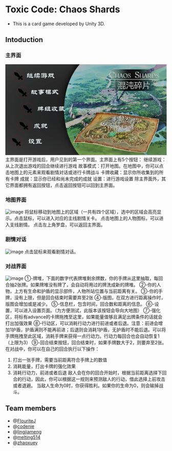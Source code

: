 # Toxic Code: Chaos Shards

- This is a card game developed by Unity 3D. 

## Intoduction ##

### 主界面 ###
![image](https://github.com/FlouriteJ/ToCo/blob/master/1.png)
主界面是打开游戏后，用户见到的第一个界面。主界面上有5个按钮：
继续游戏：从上次退出游戏的回合继续进行游戏
故事模式：打开地图。在地图中，你可以点击地图上的元素来观看剧情对话或进行卡牌战斗
卡牌收藏：显示你所收集到的所有卡牌
成就：显示你已经和尚未完成的成就
设置：进行游戏设置
除主界面外，其它界面都拥有返回按钮，点击返回按钮可以回到主界面。
### 地图界面 ###
![image](https://github.com/FlouriteJ/ToCo/blob/master/2.png)
将鼠标移动到地图上的区域（一共有四个区域），选中的区域会高亮显示。点击鼠标，可以进入对应的主线剧情关卡。
点击地图上的人物图标，可以进入支线剧情。
点击左上角罗盘，可以返回主界面。

### 剧情对话 ###

![image](https://github.com/FlouriteJ/ToCo/blob/master/3.png)
点击鼠标来观看剧情对话。

### 对战界面 ###
![image](https://github.com/FlouriteJ/ToCo/blob/master/4.png)
①-牌堆，下面的数字代表牌堆剩余牌数，你的手牌从这里抽取，每回合抽2张牌。如果牌堆没有牌了，会自动将用过的牌洗成新的牌堆。
②-你的人物，上方有生命和护盾的显示部件，人物所站位置与当前距离有关。
③-你的手牌，没有上限，但是回合结束时需要弃至2张
④-版图，在双方进行距离操作时，版图会增加或是减少。
⑤-信息栏，包含时间，回合数和距离的信息。
⑥-设置，可以进入设置页面。（为方便测试，此版本该按钮会导向大地图）
⑦-强化区，将标有advance的卡牌拖拽至这里，如果能量值够且满足出牌条件的话就会打出加强效果
⑧-行动区，可以消耗行动力进行前进或者后退。注意：前进会增加1护盾，护盾满则不能再前进；后退则会消耗1护盾，无护盾时不能后退。可以将手牌拖拽至此区域，消耗手牌来获得一点行动力。行动力每回合也会自动恢复1（上限为3）
⑨-回合结束按钮，回合结束时，如果手牌数大于2，则要弃至2张。
在对战中，你可以在自己的回合执行以下操作：
1. 打出一张手牌，需要当前距离符合手牌上的数值
2. 消耗能量，打出卡牌的强化效果
3. 消耗行动力，前进或者后退
敌人会在你的回合开始时，根据当前距离选择下回合的行动，因此，你可以根据这一规则来预测敌人的行动，借此选择上前攻击或者退避。
当敌人生命为0时，你获得胜利。如果你的生命为0，则会输掉战斗。


## Team members ##
- @[FlouriteJ](https://github.com/FlouriteJ)
- @[codenie](https://github.com/codenie)
- @[lingjiameng](https://github.com/lingjiameng)
- @[melting514](https://github.com/melting514)
- @[zhaoxuey](https://github.com/zhaoxuey)
